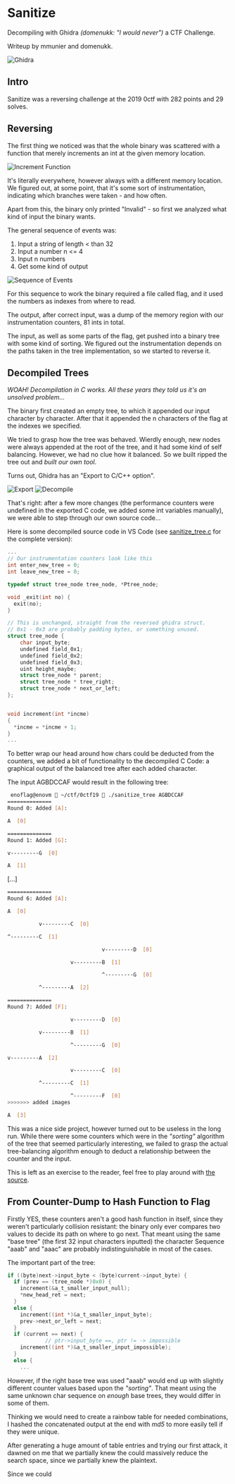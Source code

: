 # Sanitize

Decompiling with Ghidra *(domenukk: "I would never")* a CTF Challenge.

Writeup by mmunier and domenukk.

![Ghidra](ghidra.png)

## Intro

Sanitize was a reversing challenge at the 2019 0ctf with 282 points and 29 solves. 

## Reversing

The first thing we noticed was that the whole binary was scattered with a function that merely increments an int at the given memory location.

![Increment Function](increment.png)

It's literally everywhere, however always with a different memory location.
We figured out, at some point, that it's some sort of instrumentation, indicating which branches were taken - and how often.

Apart from this, the binary only printed "Invalid" - so first we analyzed what kind of input the binary wants.

The general sequence of events was:

1. Input a string of length < than 32
2. Input a number n <= 4
3. Input n numbers
4. Get some kind of output

![Sequence of Events](ServiceInteraction.png)

For this sequence to work the binary required a file called flag, and it used the numbers as indexes from where to read.

The output, after correct input, was a dump of the memory region with our instrumentation counters, 81 ints in total.

The input, as well as some parts of the flag, get pushed into a binary tree with some kind of sorting.
We figured out the instrumentation depends on the paths taken in the tree implementation, so we started to reverse it.

## Decompiled Trees

*WOAH! Decompilation in C works. All these years they told us it's an unsolved problem...*

The binary first created an empty tree, to which it appended our input character by character. After that it appended the n characters of the flag at the indexes we specified.

We tried to grasp how the tree was behaved.
Wierdly enough, new nodes were always appended at the root of the tree, and it had some kind of self balancing.
However, we had no clue how it balanced.
So we built ripped the tree out and _built our own tool_.

Turns out, Ghidra has an "Export to C/C++ option".

![Export](export.png)
![Decompile](decompile.png)

That's right: after a few more changes (the performance counters were undefined in the exported C code, we added some int variables manually), we were able to step through our own source code...

Here is some decompiled source code in VS Code (see [sanitize_tree.c](sanitize_tree.c) for the complete version):

```c
...
// Our instrumentation counters look like this
int enter_new_tree = 0;
int leave_new_tree = 0;

typedef struct tree_node tree_node, *Ptree_node;

void _exit(int no) {
  exit(no);
} 

// This is unchanged, straight from the reversed ghidra struct.
// 0x1 - 0x3 are probably padding bytes, or something unused.
struct tree_node {
    char input_byte;
    undefined field_0x1;
    undefined field_0x2;
    undefined field_0x3;
    uint height_maybe;
    struct tree_node * parent;
    struct tree_node * tree_right;
    struct tree_node * next_or_left;
};


void increment(int *incme)
{
  *incme = *incme + 1;
}
...
```

To better wrap our head around how chars could be deducted from the counters, we added a bit of functionality to the decompiled C Code:  a graphical output of the balanced tree after each added character.

The input AGBDCCAF would result in the following tree:

```sh
 enoflag@enovm  ~/ctf/0ctf19  ./sanitize_tree AGBDCCAF
==============
Round 0: Added [A]:

A  [0]

==============
Round 1: Added [G]:

v---------G  [0]

A  [1]
```

[...]

```sh
==============
Round 6: Added [A]:

A  [0]

          v---------C  [0]

^---------C  [1]

                              v---------D  [0]

                    v---------B  [1]

                              ^---------G  [0]

          ^---------A  [2]

==============
Round 7: Added [F]:

                    v---------D  [0]

          v---------B  [1]

                    ^---------G  [0]

v---------A  [2]

                    v---------C  [0]

          ^---------C  [1]

                    ^---------F  [0]
>>>>>>> added images

A  [3]
```

This was a nice side project, however turned out to be useless in the long run.
While there were some counters which were in the *"sorting"* algorithm of the tree that seemed particularly interesting, we failed to grasp the actual tree-balancing algorithm enough to deduct a relationship between the counter and the input.

This is left as an exercise to the reader, feel free to play around with [the source](sanitize_tree.c).

## From Counter-Dump to Hash Function to Flag

Firstly YES, these counters aren't a good hash function in itself, since they weren't particularly collision resistant: the binary only ever compares two values to decide its path on where to go next.
That meant using the same "base tree" (the first 32 input characters inputted) the character Sequence "aaab" and "aaac" are probably indistinguishable in most of the cases.

The important part of the tree:

```c
if ((byte)next->input_byte < (byte)current->input_byte) {
  if (prev == (tree_node *)0x0) {
    increment(&a_t_smaller_input_null);
    *new_head_ret = next;
  }
  else {
    increment((int *)&a_t_smaller_input_byte);
    prev->next_or_left = next;
  }
  if (current == next) {
            // ptr->input_byte ==, ptr != -> impossible
    increment((int *)&a_t_smaller_input_impossible);
  }
  else {
    ...
```

However, if the right base tree was used "aaab" would end up with slightly different counter values based upon the *"sorting"*.
That meant using the same unknown char sequence on *enough* base trees, they would differ in some of them.

Thinking we would need to create a rainbow table for needed combinations, I hashed the concatenated output at the end with *md5* to more easily tell if they were unique.

After generating a huge amount of table entries and trying our first attack,
it dawned on me that we partially knew the could massively reduce the search space, since we partially knew the plaintext.

Since we could 





